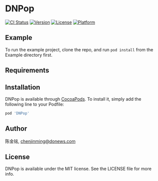 # DNPop

[![CI Status](https://img.shields.io/travis/陈金铭/DNPop.svg?style=flat)](https://travis-ci.org/陈金铭/DNPop)
[![Version](https://img.shields.io/cocoapods/v/DNPop.svg?style=flat)](https://cocoapods.org/pods/DNPop)
[![License](https://img.shields.io/cocoapods/l/DNPop.svg?style=flat)](https://cocoapods.org/pods/DNPop)
[![Platform](https://img.shields.io/cocoapods/p/DNPop.svg?style=flat)](https://cocoapods.org/pods/DNPop)

## Example

To run the example project, clone the repo, and run `pod install` from the Example directory first.

## Requirements

## Installation

DNPop is available through [CocoaPods](https://cocoapods.org). To install
it, simply add the following line to your Podfile:

```ruby
pod 'DNPop'
```

## Author

陈金铭, chenjinming@donews.com

## License

DNPop is available under the MIT license. See the LICENSE file for more info.
